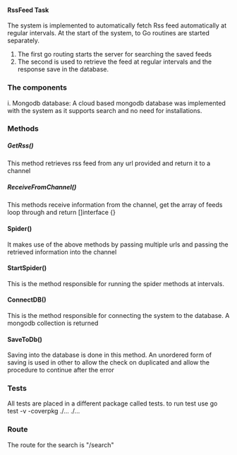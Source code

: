 #### RssFeed Task

The system is implemented to automatically fetch Rss feed automatically at regular
intervals. 
At the start of the system, to Go routines are started separately.

1. The first go routing starts the server for searching the saved feeds
2. The second is used to retrieve the feed at regular intervals and the
response save in the database. 

### The components

i.  Mongodb database:
A cloud based mongodb database was implemented with the system as
it supports search and no need for installations.


### Methods
##### GetRss()
This method retrieves rss feed from any url provided and return it to a channel
##### ReceiveFromChannel()
This methods receive information from the channel, get the array of feeds loop through and return []interface {}

#### Spider()
It makes use of the above methods by passing multiple urls and passing the retrieved information into the channel


#### StartSpider()
This is the method responsible for running the spider methods at intervals.

#### ConnectDB()
This is the method responsible for connecting the system to the database. A mongodb collection is returned
 
#### SaveToDb()
Saving into the database is done in this method. An unordered form of saving is used in other to allow the check on duplicated and allow the procedure
to continue after the error


### Tests
All tests are placed in a different package called tests.
to run test use go test -v -coverpkg ./... ./...


### Route
The route for the search is "/search"
